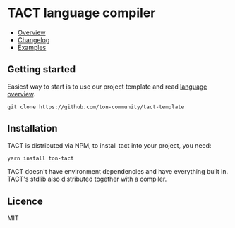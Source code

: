 # TACT language compiler

* [Overview](/docs/overview.md)
* [Changelog](/CHANGELOG.md)
* [Examples](/examples/)

## Getting started

Easiest way to start is to use our project template and read [language overview](/docs/overview.md).

```
git clone https://github.com/ton-community/tact-template
```

## Installation

TACT is distributed via NPM, to install tact into your project, you need:

```bash
yarn install ton-tact
```

TACT doesn't have environment dependencies and have everything built in. TACT's stdlib also distributed together with a compiler.

## Licence

MIT
